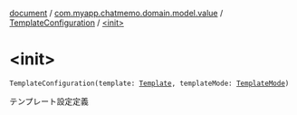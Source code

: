 [document](../../index.md) / [com.myapp.chatmemo.domain.model.value](../index.md) / [TemplateConfiguration](index.md) / [&lt;init&gt;](./-init-.md)

# &lt;init&gt;

`TemplateConfiguration(template: `[`Template`](../../com.myapp.chatmemo.domain.model.entity/-template/index.md)`, templateMode: `[`TemplateMode`](../-template-mode/index.md)`)`

テンプレート設定定義

